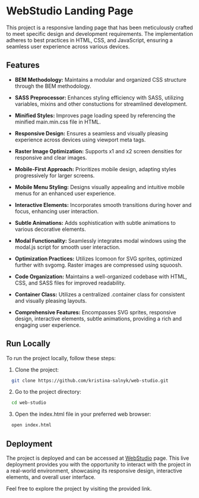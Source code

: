 # WebStudio Landing Page

This project is a responsive landing page that has been meticulously crafted to meet specific design and development
requirements. The implementation adheres to best practices in HTML, CSS, and JavaScript, ensuring a seamless user
experience across various devices.

## Features

- **BEM Methodology:** Maintains a modular and organized CSS structure through the BEM methodology.

- **SASS Preprocessor:** Enhances styling efficiency with SASS, utilizing variables, mixins and other constuctions for
  streamlined development.

- **Minified Styles:** Improves page loading speed by referencing the minified main.min.css file in HTML.

- **Responsive Design:** Ensures a seamless and visually pleasing experience across devices using viewport meta tags.

- **Raster Image Optimization:** Supports x1 and x2 screen densities for responsive and clear images.

- **Mobile-First Approach:** Prioritizes mobile design, adapting styles progressively for larger screens.

- **Mobile Menu Styling:** Designs visually appealing and intuitive mobile menus for an enhanced user experience.

- **Interactive Elements:** Incorporates smooth transitions during hover and focus, enhancing user interaction.

- **Subtle Animations:** Adds sophistication with subtle animations to various decorative elements.

- **Modal Functionality:** Seamlessly integrates modal windows using the modal.js script for smooth user interaction.

- **Optimization Practices:** Utilizes Icomoon for SVG sprites, optimized further with svgomg. Raster images are
  compressed using squoosh.

- **Code Organization:** Maintains a well-organized codebase with HTML, CSS, and SASS files for improved readability.

- **Container Class:** Utilizes a centralized .container class for consistent and visually pleasing layouts.

- **Comprehensive Features:** Encompasses SVG sprites, responsive design, interactive elements, subtle animations,
  providing a rich and engaging user experience.

## Run Locally

To run the project locally, follow these steps:

1. Clone the project:

```bash
  git clone https://github.com/kristina-salnyk/web-studio.git
```

2. Go to the project directory:

```bash
  cd web-studio
```

3. Open the index.html file in your preferred web browser:

```bash
  open index.html
```

## Deployment

The project is deployed and can be accessed at [WebStudio](https://kristina-salnyk.github.io/web-studio/) page.
This live deployment provides you with the opportunity to interact with the project in a real-world environment,
showcasing its responsive design, interactive elements, and overall user interface.

Feel free to explore the project by visiting the provided link.


